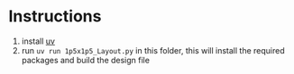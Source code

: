 # Instructions

1. install [uv](https://docs.astral.sh/uv/getting-started/installation/)
2. run `uv run 1p5x1p5_Layout.py` in this folder, this will install the required packages and build the design file



